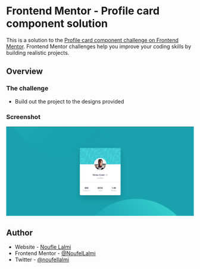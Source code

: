 # Frontend Mentor - Profile card component solution

This is a solution to the [Profile card component challenge on Frontend Mentor](https://www.frontendmentor.io/challenges/profile-card-component-cfArpWshJ). Frontend Mentor challenges help you improve your coding skills by building realistic projects. 

## Overview

### The challenge

- Build out the project to the designs provided

### Screenshot

![](./screenshot.png)

## Author

- Website - [Noufle Lalmi](https://lalminoufle-portfolio.netlify.app/)
- Frontend Mentor - [@NoufelLalmi](https://www.frontendmentor.io/profile/NoufelLalmi)
- Twitter - [@noufellalmi](https://www.twitter.com/NoufelLalmi99)
